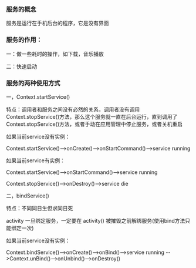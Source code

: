 
### 服务的概念

服务是运行在手机后台的程序，它是没有界面

### 服务的作用：

一：做一些耗时的操作，如下载，音乐播放

二：快速启动

### 服务的两种使用方式

一，Context.startService()

特点：调用者和服务之间没有必然的关系，调用者没有调用Context.stopService()方法，那么这个服务就一直在后台运行，直到调用了Context.stopService()方法，或者手动在应用管理中停止服务，或者关机重启

如果当前service没有实例：

Context.startService()-->onCreate()-->onStartCommand()-->service running

如果当前service有实例：

Context.startService()-->onStartCommand()-->service running
    
Context.stopService()-->onDestroy()-->service die

二，bindService()

特点：不同同日生但求同日死

activity 一旦绑定服务，一定要在 activity() 被摧毁之前解绑服务(使用bind方法只能绑定一次)
      
如果当前service没有实例：

Context.bindService()-->onCreate()-->onBind()-->service running -->Context.unBind()-->onUnbind()-->onDestroy()
      
           

   
   
